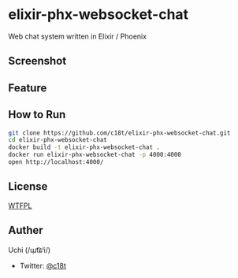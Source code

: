 # elixir-phx-websocket-chat
Web chat system written in Elixir / Phoenix

## Screenshot

## Feature

## How to Run
```sh
git clone https://github.com/c18t/elixir-phx-websocket-chat.git
cd elixir-phx-websocket-chat
docker build -t elixir-phx-websocket-chat .
docker run elixir-phx-websocket-chat -p 4000:4000
open http://localhost:4000/
```

## License
[WTFPL](./LICENSE)

## Auther
Uchi (/ɯ̹t͡ɕʲi/)
  - Twitter: [@c18t](https://twitter.com/c18t)
